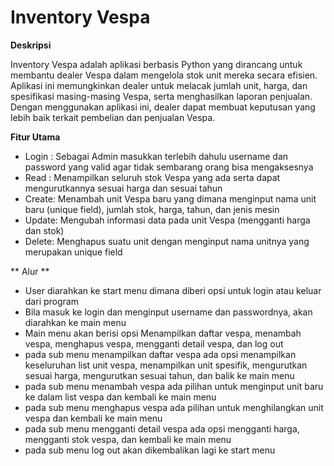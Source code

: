 # Inventory Vespa

**Deskripsi**

Inventory Vespa adalah aplikasi berbasis Python yang dirancang untuk membantu dealer Vespa dalam mengelola stok unit mereka secara efisien. Aplikasi ini memungkinkan dealer untuk melacak jumlah unit, harga, dan spesifikasi masing-masing Vespa, serta menghasilkan laporan penjualan. Dengan menggunakan aplikasi ini, dealer dapat membuat keputusan yang lebih baik terkait pembelian dan penjualan Vespa.

**Fitur Utama**

* Login : Sebagai Admin masukkan terlebih dahulu username dan password yang valid agar tidak sembarang orang bisa mengaksesnya
* Read  : Menampilkan seluruh stok Vespa yang ada serta dapat mengurutkannya sesuai harga dan sesuai tahun
* Create: Menambah unit Vespa baru yang dimana menginput nama unit baru (unique field), jumlah stok, harga, tahun, dan jenis mesin
* Update: Mengubah informasi data pada unit Vespa (mengganti harga dan stok)
* Delete: Menghapus suatu unit dengan menginput nama unitnya yang merupakan unique field

** Alur **
* User diarahkan ke start menu dimana diberi opsi untuk login atau keluar dari program
* Bila masuk ke login dan menginput username dan passwordnya, akan diarahkan ke main menu
* Main menu akan berisi opsi Menampilkan daftar vespa, menambah vespa, menghapus vespa, mengganti detail vespa, dan log out
* pada sub menu menampilkan daftar vespa ada opsi menampilkan keseluruhan list unit vespa, menampilkan unit spesifik, mengurutkan sesuai harga, mengurutkan sesuai tahun, dan balik ke main menu
* pada sub menu menambah vespa ada pilihan untuk menginput unit baru ke dalam list vespa dan kembali ke main menu
* pada sub menu menghapus vespa ada pilihan untuk menghilangkan unit vespa dan kembali ke main menu
* pada sub menu mengganti detail vespa ada opsi mengganti harga, mengganti stok vespa, dan kembali ke main menu
* pada sub menu log out akan dikembalikan lagi ke start menu
